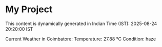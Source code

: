 # My Project

This content is dynamically generated in Indian Time (IST): 2025-08-24 20:20:00 IST


Current Weather in Coimbatore:
Temperature: 27.88 °C
Condition: haze
